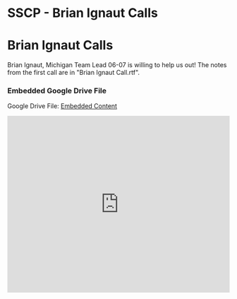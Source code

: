 # SSCP - Brian Ignaut Calls

# Brian Ignaut Calls

Brian Ignaut, Michigan Team Lead 06-07 is willing to help us out! The notes from the first call are in "Brian Ignaut Call.rtf".

[](https://drive.google.com/folderview?id=1cs_XCSHPP3qMCMLOxwlhmXEsDL2wLt8Y)

### Embedded Google Drive File

Google Drive File: [Embedded Content](https://drive.google.com/embeddedfolderview?id=1cs_XCSHPP3qMCMLOxwlhmXEsDL2wLt8Y#list)

<iframe width="100%" height="400" src="https://drive.google.com/embeddedfolderview?id=1cs_XCSHPP3qMCMLOxwlhmXEsDL2wLt8Y#list" frameborder="0"></iframe>

